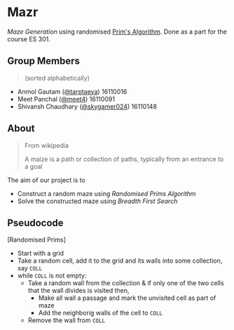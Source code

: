 # Mazr

*Maze Generation* using randomised [Prim's Algorithm](https://en.wikipedia.org/wiki/Prim%27s_algorithm). 
Done as a part for the course ES 301.

## Group Members

> (sorted alphabetically)

- Anmol Gautam ([@tarptaeya](https://github.com/tarptaeya)) 16110016
- Meet Panchal ([@meet4](https://github.com/meet4)) 16110091
- Shivansh Chaudhary ([@skygamer024](https://github.com/skygamer024)) 16110148

## About

> From wikipedia
>
> A maize is a path or collection of paths, typically from an entrance to a
> goal

The aim of our project is to 
- Construct a random maze using *Randomised Prims Algorithm*
- Solve the constructed maze using *Breadth First Search*

## Pseudocode

[Randomised Prims]
- Start with a grid
- Take a random cell, add it to the grid and its walls into some collection, say `COLL`
- while `COLL` is not empty:
 	- Take a random wall from the collection &amp; if only one of the two cells that the wall divides is visited then,
  		- Make all wall a passage  and mark the unvisited cell as part of maze
  		- Add the neighborig walls of the cell to `COLL`
 	- Remove the wall from `COLL`
